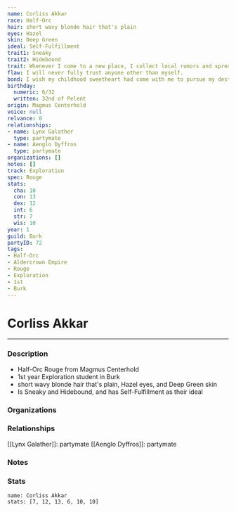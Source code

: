 ```yaml
---
name: Corliss Akkar
race: Half-Orc
hair: short wavy blonde hair that's plain
eyes: Hazel
skin: Deep Green
ideal: Self-Fulfillment
trait1: Sneaky
trait2: Hidebound
trait: Whenever I come to a new place, I collect local rumors and spread gossip.
flaw: I will never fully trust anyone other than myself.
bond: I wish my childhood sweetheart had come with me to pursue my destiny.
birthday:
  numeric: 6/32
  written: 32nd of Pelent
origin: Magmus Centerhold
voice: null
relvance: 0
relationships:
- name: Lynx Galather
  type: partymate
- name: Aenglo Dyffros
  type: partymate
organizations: []
notes: []
track: Exploration
spec: Rouge
stats:
  cha: 10
  con: 13
  dex: 12
  int: 6
  str: 7
  wis: 10
year: 1
guild: Burk
partyID: 72
tags:
- Half-Orc
- Aldercrown Empire
- Rouge
- Exploration
- 1st
- Burk
---
```

# Corliss Akkar
---
### Description
- Half-Orc Rouge from Magmus Centerhold
- 1st year Exploration student in Burk
- short wavy blonde hair that's plain, Hazel eyes, and Deep Green skin
- Is Sneaky and Hidebound, and has Self-Fulfillment as their ideal

### Organizations

### Relationships
[[Lynx Galather]]: partymate
[[Aenglo Dyffros]]: partymate

### Notes

### Stats
```statblock
name: Corliss Akkar
stats: [7, 12, 13, 6, 10, 10]
```